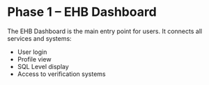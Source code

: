 # Phase 1 – EHB Dashboard

The EHB Dashboard is the main entry point for users. It connects all services and systems:
- User login
- Profile view
- SQL Level display
- Access to verification systems